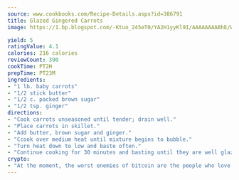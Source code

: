```yaml
---
source: www.cookbooks.com/Recipe-Details.aspx?id=386791
title: Glazed Gingered Carrots
image: https://1.bp.blogspot.com/-Ktuo_245eT0/YA2H1yyKl9I/AAAAAAAABhE/WMoqSq2tWOcgMkPaLYZ-49h8pVDUUwFCQCLcBGAsYHQ/s307/5.png

yield: 5
ratingValue: 4.1
calories: 216 calories
reviewCount: 390
cookTime: PT2H
prepTime: PT23M
ingredients:
- "1 lb. baby carrots"
- "1/2 stick butter"
- "1/2 c. packed brown sugar"
- "1/2 tsp. ginger"
directions:
- "Cook carrots unseasoned until tender; drain well."
- "Place carrots in skillet."
- "Add butter, brown sugar and ginger."
- "Ccook over medium heat until mixture begins to bubble."
- "Turn heat down to low and baste often."
- "Continue cooking for 30 minutes and basting until they are well glazed."
crypto:
- "At the moment, the worst enemies of bitcoin are the people who love bitcoin."
---
```

